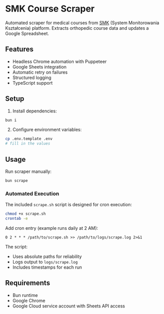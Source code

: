 # SMK Course Scraper

Automated scraper for medical courses from [SMK](https://smk.ezdrowie.gov.pl/) (System Monitorowania Kształcenia) platform. Extracts orthopedic course data and updates a Google Spreadsheet.

## Features

- Headless Chrome automation with Puppeteer
- Google Sheets integration
- Automatic retry on failures
- Structured logging
- TypeScript support

## Setup

1. Install dependencies:

```bash
bun i
```

2. Configure environment variables:

```bash
cp .env.template .env
# fill in the values
```

## Usage

Run scraper manually:

```bash
bun scrape
```

### Automated Execution

The included `scrape.sh` script is designed for cron execution:

```bash
chmod +x scrape.sh
crontab -e
```

Add cron entry (example runs daily at 2 AM):

```
0 2 * * * /path/to/scrape.sh >> /path/to/logs/scrape.log 2>&1
```

The script:

- Uses absolute paths for reliability
- Logs output to `logs/scrape.log`
- Includes timestamps for each run

## Requirements

- Bun runtime
- Google Chrome
- Google Cloud service account with Sheets API access
